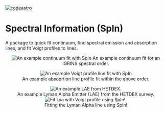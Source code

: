 [![codeastro](https://img.shields.io/badge/Made%20at-Code/Astro-blueviolet.svg)](https://semaphorep.github.io/codeastro/)



# Spectral Information (SpIn)
 
 A package to quick fit continuum, find spectral emission and absorption lines, and fit Voigt profiles to lines.

<p align = "center">
    <img src="/images/continuum_fit_example.png" alt="An example continuum fit with SpIn"/>
    An example continuum fit for an IGRINS spectral order.
</p>


<p align = "center">
    <img src="/images/voigt_fit_example.png" alt="An example Voigt profile line fit with SpIn"/> <br>
    An example absoprtion line profile fit within the above order.
</p>

<p align = "center">
    <img src = "/images/LAE_Full_Spec.png" alt="An example LAE from HETDEX."> <br>
    An example Lyman Alpha Emitter (LAE) from the HETDEX survey. <br>
    <img src = "/images/Found_Lya.png" alt="Fit Lya with Voigt profile using SpIn!."> <br>
    Fitting the Lyman Alpha line using Spin!
</p>